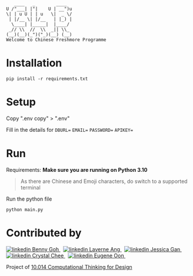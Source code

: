 ```console
   ____   _        ____
U /"___| |"|    U | __")u
\| | u U | | u   \|  _ \/
 | |/__ \| |/__   | |_) |
  \____| |_____|  |____/
 _// \\  //  \\  _|| \\_
(__)(__)(_")("_)(__) (__)
Welcome to Chinese Freshmore Programme
```

# Installation

```console
pip install -r requirements.txt
```

# Setup

Copy ".env copy" > ".env"

Fill in the details for `DBURL=` `EMAIL=` `PASSWORD=` `APIKEY=`

# Run

Requirements: **Make sure you are running on Python 3.10**

> As there are Chinese and Emoji characters, do switch to a supported terminal

Run the python file

```console
python main.py
```
# Contributed by
<p>
  <a href="https://www.linkedin.com/in/bennygo/" rel="nofollow noreferrer">
    <img src="https://i.stack.imgur.com/gVE0j.png" alt="linkedin"> Benny Goh
  </a> &nbsp;
  <a href="https://www.linkedin.com/in/laverneang/" rel="nofollow noreferrer">
    <img src="https://i.stack.imgur.com/gVE0j.png" alt="linkedin"> Laverne Ang
  </a> &nbsp;
  <a href="https://www.linkedin.com/in/jessicalorainegan/" rel="nofollow noreferrer">
    <img src="https://i.stack.imgur.com/gVE0j.png" alt="linkedin"> Jessica Gan
  </a> &nbsp;
  <a href="https://www.linkedin.com/in/crystal-chee-xin-jie-576701228/" rel="nofollow noreferrer">
    <img src="https://i.stack.imgur.com/gVE0j.png" alt="linkedin"> Crystal Chee
  </a> &nbsp;
  <a href="https://www.linkedin.com/in/eugeneoon/" rel="nofollow noreferrer">
    <img src="https://i.stack.imgur.com/gVE0j.png" alt="linkedin"> Eugene Oon
  </a> &nbsp;
</p>

Project of [10.014 Computational Thinking for Design](https://sutd.edu.sg/Admissions/Undergraduate/Unique-Curriculum/Freshmore-Subjects/Computational-Thinking-for-Design)
